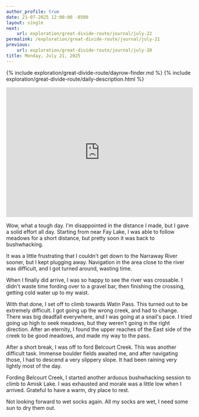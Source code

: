 ```yaml
---
author_profile: true
date: 21-07-2025 12:00:00 -0500
layout: single
next:
    url: exploration/great-divide-route/journal/july-22
permalink: /exploration/great-divide-route/journal/july-21
previous:
    url: exploration/great-divide-route/journal/july-20
title: Monday, July 21, 2025
---
```

{% include exploration/great-divide-route/dayrow-finder.md %}
{% include exploration/great-divide-route/daily-description.html %}

<iframe width="100%" height="350px" frameborder="0" allowfullscreen src="https://caltopo.com/m/4CK5RAT"></iframe>

Wow, what a tough day. I'm disappointed in the distance I made, but I gave a solid effort all day. Starting from near Fay Lake, I was able to follow meadows for a short distance, but pretty soon it was back to bushwhacking.

It was a little frustrating that I couldn't get down to the Narraway River sooner, but I kept plugging away. Navigation in the area close to the river was difficult, and I got turned around, wasting time.

When I finally did arrive, I was so happy to see the river was crossable. I didn't waste time fording over to a gravel bar, then finishing the crossing, getting cold water up to my waist.

With that done, I set off to climb towards Watin Pass. This turned out to be extremely difficult. I got going up the wrong creek, and had to change. There was big deadfall everywhere, and I was going at a snail's pace. I tried going up high to seek meadows, but they weren't going in the right direction. After an eternity, I found the upper reaches of the East side of the creek to be good meadows, and made my way to the pass.

After a short break, I was off to ford Belcourt Creek. This was another difficult task. Immense boulder fields awaited me, and after navigating those, I had to descend a very slippery slope. It had been raining very lightly most of the day.

Fording Belcourt Creek, I started another arduous bushwhacking session to climb to Amisk Lake. I was exhausted and morale was a little low when I arrived. Grateful to have a warm, dry place to rest.

Not looking forward to wet socks again. All my socks are wet, I need some sun to dry them out.
